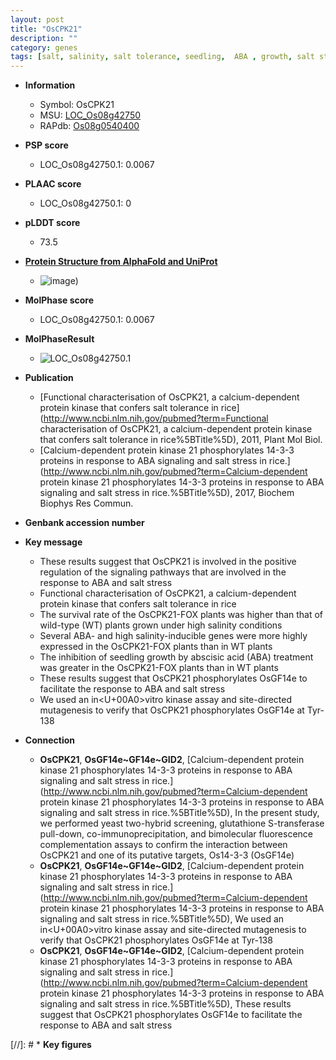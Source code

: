 ```yaml
---
layout: post
title: "OsCPK21"
description: ""
category: genes
tags: [salt, salinity, salt tolerance, seedling,  ABA , growth, salt stress, stress, Kinase, ABA]
---
```


* **Information**  
    + Symbol: OsCPK21  
    + MSU: [LOC_Os08g42750](http://rice.plantbiology.msu.edu/cgi-bin/ORF_infopage.cgi?orf=LOC_Os08g42750)  
    + RAPdb: [Os08g0540400](http://rapdb.dna.affrc.go.jp/viewer/gbrowse_details/irgsp1?name=Os08g0540400)  

* **PSP score**  
    + LOC_Os08g42750.1: 0.0067 

* **PLAAC score**  
    + LOC_Os08g42750.1: 0 

* **pLDDT score**
    + 73.5

* **[Protein Structure from AlphaFold and UniProt](https://www.uniprot.org/uniprotkb/Q6ZIU9/entry#structure)**
    + ![image](https://ricepsp.github.io/images/Q6/AF-Q6ZIU9-F1.png))

* **MolPhase score**
    + LOC_Os08g42750.1: 0.0067

* **MolPhaseResult**
    + ![LOC_Os08g42750.1](https://ricepsp.github.io/pictures/LOC_Os08g/LOC_Os08g42750.1.png)

* **Publication**  
    + [Functional characterisation of OsCPK21, a calcium-dependent protein kinase that confers salt tolerance in rice](http://www.ncbi.nlm.nih.gov/pubmed?term=Functional characterisation of OsCPK21, a calcium-dependent protein kinase that confers salt tolerance in rice%5BTitle%5D), 2011, Plant Mol Biol.
    + [Calcium-dependent protein kinase 21 phosphorylates 14-3-3 proteins in response to ABA signaling and salt stress in rice.](http://www.ncbi.nlm.nih.gov/pubmed?term=Calcium-dependent protein kinase 21 phosphorylates 14-3-3 proteins in response to ABA signaling and salt stress in rice.%5BTitle%5D), 2017, Biochem Biophys Res Commun.

* **Genbank accession number**  

* **Key message**  
    + These results suggest that OsCPK21 is involved in the positive regulation of the signaling pathways that are involved in the response to ABA and salt stress
    + Functional characterisation of OsCPK21, a calcium-dependent protein kinase that confers salt tolerance in rice
    + The survival rate of the OsCPK21-FOX plants was higher than that of wild-type (WT) plants grown under high salinity conditions
    + Several ABA- and high salinity-inducible genes were more highly expressed in the OsCPK21-FOX plants than in WT plants
    + The inhibition of seedling growth by abscisic acid (ABA) treatment was greater in the OsCPK21-FOX plants than in WT plants
    + These results suggest that OsCPK21 phosphorylates OsGF14e to facilitate the response to ABA and salt stress
    + We used an in<U+00A0>vitro kinase assay and site-directed mutagenesis to verify that OsCPK21 phosphorylates OsGF14e at Tyr-138

* **Connection**  
    + __OsCPK21__, __OsGF14e~GF14e~GID2__, [Calcium-dependent protein kinase 21 phosphorylates 14-3-3 proteins in response to ABA signaling and salt stress in rice.](http://www.ncbi.nlm.nih.gov/pubmed?term=Calcium-dependent protein kinase 21 phosphorylates 14-3-3 proteins in response to ABA signaling and salt stress in rice.%5BTitle%5D),  In the present study, we performed yeast two-hybrid screening, glutathione S-transferase pull-down, co-immunoprecipitation, and bimolecular fluorescence complementation assays to confirm the interaction between OsCPK21 and one of its putative targets, Os14-3-3 (OsGF14e)
    + __OsCPK21__, __OsGF14e~GF14e~GID2__, [Calcium-dependent protein kinase 21 phosphorylates 14-3-3 proteins in response to ABA signaling and salt stress in rice.](http://www.ncbi.nlm.nih.gov/pubmed?term=Calcium-dependent protein kinase 21 phosphorylates 14-3-3 proteins in response to ABA signaling and salt stress in rice.%5BTitle%5D),  We used an in<U+00A0>vitro kinase assay and site-directed mutagenesis to verify that OsCPK21 phosphorylates OsGF14e at Tyr-138
    + __OsCPK21__, __OsGF14e~GF14e~GID2__, [Calcium-dependent protein kinase 21 phosphorylates 14-3-3 proteins in response to ABA signaling and salt stress in rice.](http://www.ncbi.nlm.nih.gov/pubmed?term=Calcium-dependent protein kinase 21 phosphorylates 14-3-3 proteins in response to ABA signaling and salt stress in rice.%5BTitle%5D),  These results suggest that OsCPK21 phosphorylates OsGF14e to facilitate the response to ABA and salt stress

[//]: # * **Key figures**  


